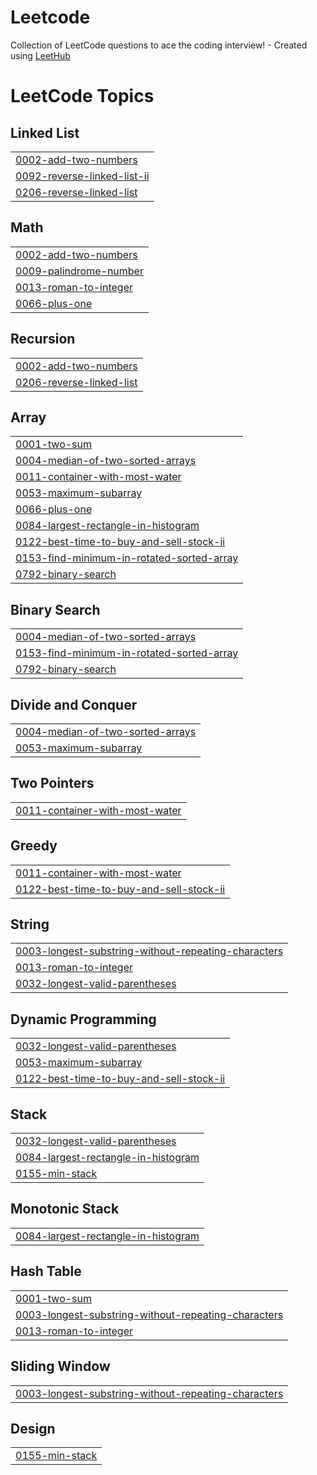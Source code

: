 # Leetcode
Collection of LeetCode questions to ace the coding interview! - Created using [LeetHub](https://github.com/QasimWani/LeetHub)

<!---LeetCode Topics Start-->
# LeetCode Topics
## Linked List
|  |
| ------- |
| [0002-add-two-numbers](https://github.com/jainilDesai/Leetcode/tree/master/0002-add-two-numbers) |
| [0092-reverse-linked-list-ii](https://github.com/jainilDesai/Leetcode/tree/master/0092-reverse-linked-list-ii) |
| [0206-reverse-linked-list](https://github.com/jainilDesai/Leetcode/tree/master/0206-reverse-linked-list) |
## Math
|  |
| ------- |
| [0002-add-two-numbers](https://github.com/jainilDesai/Leetcode/tree/master/0002-add-two-numbers) |
| [0009-palindrome-number](https://github.com/jainilDesai/Leetcode/tree/master/0009-palindrome-number) |
| [0013-roman-to-integer](https://github.com/jainilDesai/Leetcode/tree/master/0013-roman-to-integer) |
| [0066-plus-one](https://github.com/jainilDesai/Leetcode/tree/master/0066-plus-one) |
## Recursion
|  |
| ------- |
| [0002-add-two-numbers](https://github.com/jainilDesai/Leetcode/tree/master/0002-add-two-numbers) |
| [0206-reverse-linked-list](https://github.com/jainilDesai/Leetcode/tree/master/0206-reverse-linked-list) |
## Array
|  |
| ------- |
| [0001-two-sum](https://github.com/jainilDesai/Leetcode/tree/master/0001-two-sum) |
| [0004-median-of-two-sorted-arrays](https://github.com/jainilDesai/Leetcode/tree/master/0004-median-of-two-sorted-arrays) |
| [0011-container-with-most-water](https://github.com/jainilDesai/Leetcode/tree/master/0011-container-with-most-water) |
| [0053-maximum-subarray](https://github.com/jainilDesai/Leetcode/tree/master/0053-maximum-subarray) |
| [0066-plus-one](https://github.com/jainilDesai/Leetcode/tree/master/0066-plus-one) |
| [0084-largest-rectangle-in-histogram](https://github.com/jainilDesai/Leetcode/tree/master/0084-largest-rectangle-in-histogram) |
| [0122-best-time-to-buy-and-sell-stock-ii](https://github.com/jainilDesai/Leetcode/tree/master/0122-best-time-to-buy-and-sell-stock-ii) |
| [0153-find-minimum-in-rotated-sorted-array](https://github.com/jainilDesai/Leetcode/tree/master/0153-find-minimum-in-rotated-sorted-array) |
| [0792-binary-search](https://github.com/jainilDesai/Leetcode/tree/master/0792-binary-search) |
## Binary Search
|  |
| ------- |
| [0004-median-of-two-sorted-arrays](https://github.com/jainilDesai/Leetcode/tree/master/0004-median-of-two-sorted-arrays) |
| [0153-find-minimum-in-rotated-sorted-array](https://github.com/jainilDesai/Leetcode/tree/master/0153-find-minimum-in-rotated-sorted-array) |
| [0792-binary-search](https://github.com/jainilDesai/Leetcode/tree/master/0792-binary-search) |
## Divide and Conquer
|  |
| ------- |
| [0004-median-of-two-sorted-arrays](https://github.com/jainilDesai/Leetcode/tree/master/0004-median-of-two-sorted-arrays) |
| [0053-maximum-subarray](https://github.com/jainilDesai/Leetcode/tree/master/0053-maximum-subarray) |
## Two Pointers
|  |
| ------- |
| [0011-container-with-most-water](https://github.com/jainilDesai/Leetcode/tree/master/0011-container-with-most-water) |
## Greedy
|  |
| ------- |
| [0011-container-with-most-water](https://github.com/jainilDesai/Leetcode/tree/master/0011-container-with-most-water) |
| [0122-best-time-to-buy-and-sell-stock-ii](https://github.com/jainilDesai/Leetcode/tree/master/0122-best-time-to-buy-and-sell-stock-ii) |
## String
|  |
| ------- |
| [0003-longest-substring-without-repeating-characters](https://github.com/jainilDesai/Leetcode/tree/master/0003-longest-substring-without-repeating-characters) |
| [0013-roman-to-integer](https://github.com/jainilDesai/Leetcode/tree/master/0013-roman-to-integer) |
| [0032-longest-valid-parentheses](https://github.com/jainilDesai/Leetcode/tree/master/0032-longest-valid-parentheses) |
## Dynamic Programming
|  |
| ------- |
| [0032-longest-valid-parentheses](https://github.com/jainilDesai/Leetcode/tree/master/0032-longest-valid-parentheses) |
| [0053-maximum-subarray](https://github.com/jainilDesai/Leetcode/tree/master/0053-maximum-subarray) |
| [0122-best-time-to-buy-and-sell-stock-ii](https://github.com/jainilDesai/Leetcode/tree/master/0122-best-time-to-buy-and-sell-stock-ii) |
## Stack
|  |
| ------- |
| [0032-longest-valid-parentheses](https://github.com/jainilDesai/Leetcode/tree/master/0032-longest-valid-parentheses) |
| [0084-largest-rectangle-in-histogram](https://github.com/jainilDesai/Leetcode/tree/master/0084-largest-rectangle-in-histogram) |
| [0155-min-stack](https://github.com/jainilDesai/Leetcode/tree/master/0155-min-stack) |
## Monotonic Stack
|  |
| ------- |
| [0084-largest-rectangle-in-histogram](https://github.com/jainilDesai/Leetcode/tree/master/0084-largest-rectangle-in-histogram) |
## Hash Table
|  |
| ------- |
| [0001-two-sum](https://github.com/jainilDesai/Leetcode/tree/master/0001-two-sum) |
| [0003-longest-substring-without-repeating-characters](https://github.com/jainilDesai/Leetcode/tree/master/0003-longest-substring-without-repeating-characters) |
| [0013-roman-to-integer](https://github.com/jainilDesai/Leetcode/tree/master/0013-roman-to-integer) |
## Sliding Window
|  |
| ------- |
| [0003-longest-substring-without-repeating-characters](https://github.com/jainilDesai/Leetcode/tree/master/0003-longest-substring-without-repeating-characters) |
## Design
|  |
| ------- |
| [0155-min-stack](https://github.com/jainilDesai/Leetcode/tree/master/0155-min-stack) |
<!---LeetCode Topics End-->